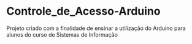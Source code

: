 # Controle_de_Acesso-Arduino
Projeto criado com a finalidade de ensinar a utilização do Arduino para alunos do curso de Sistemas de Informação
